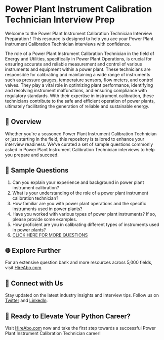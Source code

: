 # Power Plant Instrument Calibration Technician Interview Prep

Welcome to the Power Plant Instrument Calibration Technician Interview Preparation ! This resource is designed to help you ace your Power Plant Instrument Calibration Technician interviews with confidence.

The role of a Power Plant Instrument Calibration Technician in the field of Energy and Utilities, specifically in Power Plant Operations, is crucial for ensuring accurate and reliable measurement and control of various instruments and equipment within a power plant. These technicians are responsible for calibrating and maintaining a wide range of instruments such as pressure gauges, temperature sensors, flow meters, and control valves. They play a vital role in optimizing plant performance, identifying and resolving instrument malfunctions, and ensuring compliance with regulatory standards. With their expertise in instrument calibration, these technicians contribute to the safe and efficient operation of power plants, ultimately facilitating the generation of reliable and sustainable energy.

## 🚀 Overview

Whether you're a seasoned Power Plant Instrument Calibration Technician or just starting in the field, this repository is tailored to enhance your interview readiness. We've curated a set of sample questions commonly asked in Power Plant Instrument Calibration Technician interviews to help you prepare and succeed.

## 📝 Sample Questions

1. Can you explain your experience and background in power plant instrument calibration?
2. What is your understanding of the role of a power plant instrument calibration technician?
3. How familiar are you with power plant operations and the specific instruments used in power plants?
4. Have you worked with various types of power plant instruments? If so, please provide some examples.
5. How proficient are you in calibrating different types of instruments used in power plants?
6. [CLICK HERE FOR MORE QUESTIONS](https://hireabo.com/job/20_4_31/Power%20Plant%20Instrument%20Calibration%20Technician)

## 🌐 Explore Further

For an extensive question bank and more resources across 5,000 fields, visit [HireAbo.com](https://www.hireabo.com).

## 📱 Connect with Us

Stay updated on the latest industry insights and interview tips. Follow us on [Twitter](https://twitter.com/hireabo) and [LinkedIn](https://www.linkedin.com/in/hire-abo-3609972a8/).

## 🚀 Ready to Elevate Your Python Career?

Visit [HireAbo.com](https://www.hireabo.com) now and take the first step towards a successful Power Plant Instrument Calibration Technician career!